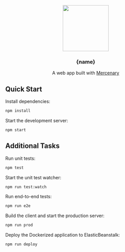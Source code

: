 <p align="center">
  <img src="https://image.flaticon.com/icons/svg/140/140829.svg" width="144">
</p>

<h3 align="center">
  {name}
</h3>

<p align="center">
  A web app built with <a href="http://mercenary.io/">Mercenary</a>
</p>

## Quick Start

Install dependencies:

```bash
npm install
```

Start the development server:

```bash
npm start
```

## Additional Tasks

Run unit tests:

```bash
npm test
```

Start the unit test watcher:

```bash
npm run test:watch
```

Run end-to-end tests:

```bash
npm run e2e
```

Build the client and start the production server:

```bash
npm run prod
```

Deploy the Dockerized application to ElasticBeanstalk:

```bash
npm run deploy
```
